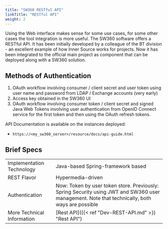 ```yaml
---
title: "SW360 RESTful API"
linkTitle: "RESTful API"
weight: 2
---
```


Using the Web interface makes sense for some use cases, for some other cases the tool integration is more useful. The SW360 software offers a RESTful API. It has been initially developed by a colleague of the BT division - an excellent example of how Inner Source works for projects. Now it has been integrated to the official main project as component that can be deployed along with a SW360 solution.

## Methods of Authentication

1. OAuth workflow involving consumer / client secret and user token using user name and password from LDAP / Exchange accounts (very early)
2. Access key obtained in the SW360 UI
3. OAuth workflow involving consumer token / client secret and signed Java Web Tokens involving user authentication from OpenID Connect service for the first token and then using the OAuth refresh tokens.

API Documentation is available on the instances deployed:

- `https://<my_sw360_server>/resource/docs/api-guide.html`

## Brief Specs

| | |
| --- | --- |
| Implementation Technology | Java-based Spring-framework based |
| REST Flavor | Hypermedia-driven |
| Authentication | Now: Token by user token store. Previously: Spring Security using JWT and SW360 user management. Note that technically, both ways are possible |
|  More Technical Information | [Rest API]({{< ref "Dev-REST-API.md" >}} "Rest API") |
